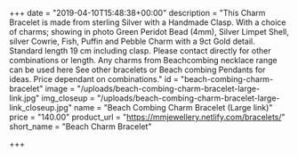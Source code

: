 +++
date = "2019-04-10T15:48:38+00:00"
description = "This Charm Bracelet is made from sterling Silver with a Handmade Clasp. With a choice of charms; showing in photo Green Peridot Bead (4mm), Silver Limpet Shell, silver Cowrie, Fish, Puffin and Pebble Charm with a 9ct Gold detail. Standard length 19 cm including clasp. Please contact directly for other combinations or length. Any charms from Beachcombing necklace range can be used here See other bracelets or Beach combing Pendants for ideas. Price dependant on combinations."
id = "beach-combing-charm-bracelet"
image = "/uploads/beach-combing-charm-bracelet-large-link.jpg"
img_closeup = "/uploads/beach-combing-charm-bracelet-large-link_closeup.jpg"
name = "Beach Combing Charm Bracelet (Large link)"
price = "140.00"
product_url = "https://mmjewellery.netlify.com/bracelets/"
short_name = "Beach Charm Bracelet"

+++
